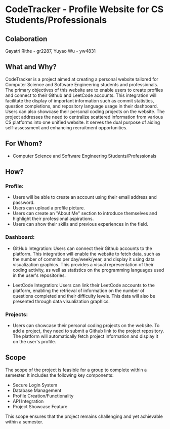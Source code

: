 # CodeTracker - Profile Website for CS Students/Professionals

## Colaboration
Gayatri Rithe - gr2287, Yuyao Wu - yw4831

## What and Why?

CodeTracker is a project aimed at creating a personal website tailored for Computer Science and Software Engineering students and professionals. The primary objectives of this website are to enable users to create profiles and connect to their Github and LeetCode accounts. This integration will facilitate the display of important information such as commit statistics, question completions, and repository language usage in their dashboard. Users can also showcase their personal coding projects on the website. The project addresses the need to centralize scattered information from various CS platforms into one unified website. It serves the dual purpose of aiding self-assessment and enhancing recruitment opportunities.

## For Whom?

- Computer Science and Software Engineering Students/Professionals

## How?

### Profile:

- Users will be able to create an account using their email address and password. 
- Users can upload a profile picture.
- Users can create an "About Me" section to introduce themselves and highlight their professional aspirations.
- Users can show their skills and previous experiences in the field.

### Dashboard:

- GitHub Integration: Users can connect their Github accounts to the platform. This integration will enable the website to fetch data, such as the number of commits per day/week/year, and display it using data visualization graphics. This provides a visual representation of their coding activity, as well as statistics on the programming languages used in the user's repositories.

- LeetCode Integration: Users can link their LeetCode accounts to the platform, enabling the retrieval of information on the number of questions completed and their difficulty levels. This data will also be presented through data visualization graphics.

### Projects:

- Users can showcase their personal coding projects on the website. To add a project, they need to submit a Github link to the project repository. The platform will automatically fetch project information and display it on the user's profile.

## Scope

The scope of the project is feasible for a group to complete within a semester. It includes the following key components:

- Secure Login System
- Database Management
- Profile Creation/Functionality 
- API Integration
- Project Showcase Feature

This scope ensures that the project remains challenging and yet achievable within a semester. 


